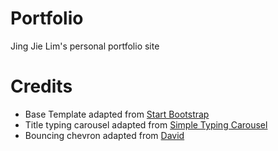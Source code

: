 # Portfolio

Jing Jie Lim's personal portfolio site

# Credits
- Base Template adapted from [Start Bootstrap](https://startbootstrap.com/themes/creative/)
- Title typing carousel adapted from [Simple Typing Carousel](https://codepen.io/Braunson/pen/tilaw)
- Bouncing chevron adapted from [David](https://codepen.io/StrengthandFreedom/pen/zajxqd)
